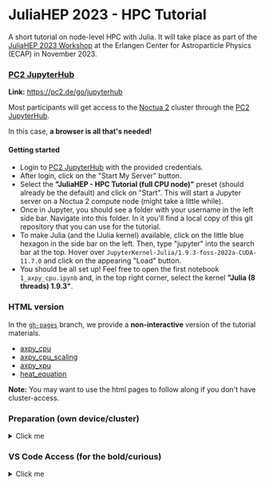 # JuliaHEP 2023 - HPC Tutorial

A short tutorial on node-level HPC with Julia. It will take place as part of the [JuliaHEP 2023 Workshop](https://indico.cern.ch/event/1292759/) at the Erlangen Center for Astroparticle Physics (ECAP) in November 2023.

### [PC2 JupyterHub](https://jh.pc2.uni-paderborn.de/)

**Link:** https://pc2.de/go/jupyterhub

Most participants will get access to the [Noctua 2](https://pc2.uni-paderborn.de/hpc-services/available-systems/noctua2) cluster through the [PC2 JupyterHub](https://jh.pc2.uni-paderborn.de/hub/home).

In this case, **a browser is all that's needed!**

#### Getting started

* Login to [PC2 JupyterHub](https://pc2.de/go/jupyterhub) with the provided credentials.
* After login, click on the "Start My Server" button.
* Select the **"JuliaHEP - HPC Tutorial (full CPU node)"** preset (should already be the default) and click on "Start". This will start a Jupyter server on a Noctua 2 compute node (might take a little while).
* Once in Jupyter, you should see a folder with your username in the left side bar. Navigate into this folder. In it you'll find a local copy of this git repository that you can use for the tutorial.
* To make Julia (and the IJulia kernel) available, click on the little blue hexagon in the side bar on the left. Then, type "jupyter" into the search bar at the top. Hover over `JupyterKernel-Julia/1.9.3-foss-2022a-CUDA-11.7.0` and click on the appearing "Load" button.
* You should be all set up! Feel free to open the first notebook `1_axpy_cpu.ipynb` and, in the top right corner, select the kernel **"Julia (8 threads) 1.9.3"**.

### HTML version

In the [`gh-pages`](https://github.com/carstenbauer/juliahep-hpctutorial/tree/gh-pages/) branch, we provide a **non-interactive** version of the tutorial materials.

* [axpy_cpu](https://carstenbauer.github.io/juliahep-hpctutorial/1_axpy_cpu.html)
* [axpy_cpu_scaling](https://carstenbauer.github.io/juliahep-hpctutorial/2_axpy_cpu_scaling.html)
* [axpy_xpu](https://carstenbauer.github.io/juliahep-hpctutorial/3_axpy_xpu.html)
* [heat_equation](https://carstenbauer.github.io/juliahep-hpctutorial/4_heat_equation.html)

**Note:** You may want to use the html pages to follow along if you don't have cluster-access.

### Preparation (own device/cluster)
<details>
  <summary>Click me</summary>
  
Most participants will run the tutorial on the Noctua 2 cluster and **don't need to prepare anything**. However, if you want to/need to, this is what you should do.

* Install Julia (preferrably with [juliaup](https://github.com/JuliaLang/juliaup))
* Install [VS Code](https://code.visualstudio.com/) and the [Julia extension](https://marketplace.visualstudio.com/items?itemName=julialang.language-julia)
* Run the following script:

  ```bash
  git clone https://github.com/carstenbauer/juliahep-hpctutorial
  cd juliahep-hpctutorial
  julia setup.jl
  ```

**Note:** To be as self-contained as possible, the Julia environment for the tutorial is configured to use Julia's CUDA artifact(s) and not a potentially available local CUDA toolkit. For this reason, a few GB will be downloaded as part of the setup.

If you want to work **on a cluster** that you have access to, you also need to make sure to

* have the [Remote SSH Extension](https://marketplace.visualstudio.com/items?itemName=ms-vscode-remote.remote-ssh) installed
* have the Julia extension installed and working **on the cluster**

In particular the latter (most likely) requires you to set the `julia.exectuablePath` setting to point to a valid julia executable. If your cluster uses Lmod modules (which it almost certainly does), you might need to create a julia wrapper script similar to what is described [here](https://upb-pc2.atlassian.net/wiki/spaces/PC2DOK/pages/1903803/VS+Code+Remote+Usage#Julia-wrapper%3A-manual-approach-(not-recommended!)).
</details>

### VS Code Access (for the bold/curious)
<details>
  <summary>Click me</summary>
  
If you want to dare to access a Noctua 2 **compute node** (not just a login node!) with VS Code instead of via JupyterHub, this is what you should do:

* Put the following into your `.ssh/config` (if it doesn't exist, create it) and replace `<username>` with the username that you've received.
  
  ```
  # PC2 training jumphost (accessible from everywhere)
  Host pc2-training-jumphost
      HostName training.pc2.upb.de
      User <username>
  
  # Accessing Noctua2 via jumphost
  Host noctua2
      Hostname n2login2.ab2021.pc2.uni-paderborn.de
      User <username>
      ProxyJump pc2-training-jumphost
  
  # Accessing compute nodes with VS Code directly
  Host n2gpu* n2cn*
      HostName %h
      ProxyJump noctua2
      User <username>
  ```

* Open a regular terminal and `ssh noctua2`.
* Once there, request an interactive session on a compute node: `srun -A hpc-lco-usrtr -N 1 --exclusive -p normal -t 1:00:00 --pty bash`
* Once you have it, copy the name of the compute node (e.g. `n2cn0164`).
* Open VS Code and use the `Remote SSH: Connect to Host` feature to connect to the compute node (paste the node name in the popup window and confirm with enter)
* Once you are on the compute node, make sure to install the Julia Extension (via the left side bar).
* Once you have the Extension, set the `julia.executablePath` setting to point to: `/opt/software/pc2/julia/julia_vscode`.
* That's it! You should be good to go!
</details>

